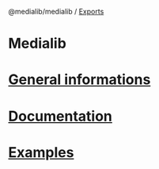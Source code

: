 @medialib/medialib / [Exports](modules.md)

# Medialib

# [General informations](../README.md)

# [Documentation](modules.md)

# [Examples](../src/examples/example.ts)
